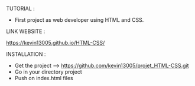 TUTORIAL :

- First project as web developer using HTML and CSS.


LINK WEBSITE :

https://kevin13005.github.io/HTML-CSS/ 


INSTALLATION :


- Get the project --> https://github.com/kevin13005/projet_HTML-CSS.git
- Go in your directory project
- Push on index.html files
